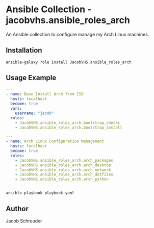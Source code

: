 # Ansible Collection - jacobvhs.ansible_roles_arch

An Ansible collection to configure manage my Arch Linux machines.

## Installation
```shell
ansible-galaxy role install JacobVHS.ansible_roles_arch
```

## Usage Example
```yaml
---
- name: Base Install Arch from ISO
  hosts: localhost
  become: true
  vars:
    username: "jacob"
  roles:
    - JacobVHS.ansible_roles_arch.bootstrap_checks
    - JacobVHS.ansible_roles_arch.bootstrap_install
```
```yaml
---
- name: Arch Linux Configuration Management
  hosts: localhost
  become: true
  roles:
    - JacobVHS.ansible_roles_arch.arch_packages
    - JacobVHS.ansible_roles_arch.arch_desktop
    - JacobVHS.ansible_roles_arch.arch_network
    - JacobVHS.ansible_roles_arch.arch_dotfiles
    - JacobVHS.ansible_roles_arch.arch_python
```
```
```
```shell
ansible-playbook playbook.yaml
```

## Author
Jacob Schreuder
